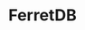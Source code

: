 ---
blog: https://ferretdb.io/rss/blog
codehost: https://github.com/https://github.com/FerretDB
logohandle: ferretdbio
sort: ferretdb
title: FerretDB
website: https://www.ferretdb.io/
---